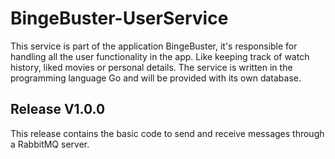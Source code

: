 # BingeBuster-UserService
This service is part of the application BingeBuster, it's responsible for handling all the user functionality in the app. Like keeping track of watch history, liked movies or personal details. The service is written in the programming language Go and will be provided with its own database.


## Release V1.0.0
This release contains the basic code to send and receive messages through a RabbitMQ server. 
